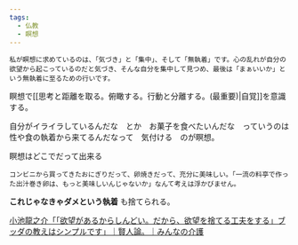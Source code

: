 ```yaml
---
tags:
  - 仏教
  - 瞑想
---
```


```
私が瞑想に求めているのは、「気づき」と「集中」、そして「無執着」です。心の乱れが自分の欲望から起こっているのだと気づき、そんな自分を集中して見つめ、最後は「まぁいいか」という無執着に至るための行いです。
```

瞑想で[[思考と距離を取る。俯瞰する。行動と分離する。(最重要)|自覚]]を意識する。

自分がイライラしているんだな　とか　お菓子を食べたいんだな　っていうのは性や食の執着から来てるんだなって　気付ける　のが瞑想。

瞑想はどこでだって出来る

```
コンビニから買ってきたおにぎりだって、卵焼きだって、充分に美味しい。「一流の料亭で作った出汁巻き卵は、もっと美味しいんじゃないか」なんて考えは浮かびません。
```

**これじゃなきゃダメという執着**
も捨てられる。

[小池龍之介「「欲望があるからしんどい。だから、欲望を捨てる工夫をする」ブッダの教えはシンプルです」｜賢人論。｜みんなの介護](https://www.minnanokaigo.com/news/special/ryunosukekoike/)
